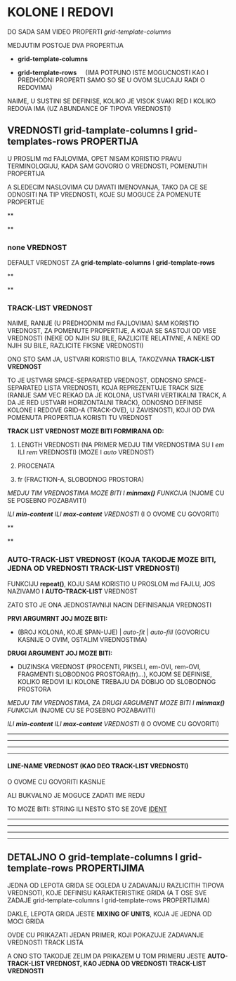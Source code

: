 # KOLONE I REDOVI

DO SADA SAM VIDEO PROPERTI *grid-template-columns*

MEDJUTIM POSTOJE DVA PROPERTIJA

- **grid-template-columns**

- **grid-template-rows** &nbsp;&nbsp;&nbsp;&nbsp;(IMA POTPUNO ISTE MOGUCNOSTI KAO I PREDHODNI PROPERTI SAMO SO SE U OVOM SLUCAJU RADI O REDOVIMA)

NAIME, U SUSTINI SE DEFINISE, KOLIKO JE VISOK SVAKI RED I KOLIKO REDOVA IMA (UZ ABUNDANCE OF TIPOVA VREDNOSTI)

## VREDNOSTI grid-tamplate-columns I grid-templates-rows PROPERTIJA

U PROSLIM md FAJLOVIMA, OPET NISAM KORISTIO PRAVU TERMINOLOGIJU, KADA SAM GOVORIO O VREDNOSTI, POMENUTIH PROPERTIJA

A SLEDECIM NASLOVIMA CU DAVATI IMENOVANJA, TAKO DA CE SE ODNOSITI NA TIP VREDNOSTI, KOJE SU MOGUCE ZA POMENUTE PROPERTIJE

**

**

### none VREDNOST

DEFAULT VREDNOST ZA **grid-template-columns** I **grid-template-rows**

**

**

### TRACK-LIST VREDNOST

NAIME, RANIJE (U PREDHODNIM md FAJLOVIMA) SAM KORISTIO VREDNOST, ZA POMENUTE PROPERTIJE, A KOJA SE SASTOJI OD VISE VREDNOSTI (NEKE OD NJIH SU BILE, RAZLICITE RELATIVNE, A NEKE OD NJIH SU BILE, RAZLICITE FIKSNE VREDNOSTI)

ONO STO SAM JA, USTVARI KORISTIO BILA, TAKOZVANA **TRACK-LIST VREDNOST**

TO JE USTVARI SPACE-SEPARATED VREDNOST, ODNOSNO SPACE-SEPARATED LISTA VREDNOSTI, KOJA REPREZENTUJE TRACK SIZE (RANIJE SAM VEC REKAO DA JE KOLONA, USTVARI VERTIKALNI TRACK, A DA JE RED USTVARI HORIZONTALNI TRACK), ODNOSNO DEFINISE KOLONE I REDOVE GRID-A (TRACK-OVE), U ZAVISNOSTI, KOJI OD DVA POMENUTA PROPERTIJA KORISTI TU VREDNOST

**TRACK LIST VREDNOST MOZE BITI FORMIRANA OD:**

1. LENGTH VREDNOSTI (NA PRIMER MEDJU TIM VREDNOSTIMA SU I *em* ILI *rem* VREDNOSTI) (MOZE I *auto* VREDNOST)

1. PROCENATA

1. fr (FRACTION-A, SLOBODNOG PROSTORA)

*MEDJU TIM VREDNOSTIMA MOZE BITI I **minmax()** FUNKCIJA* (NJOME CU SE POSEBNO POZABAVITI)

*ILI **min-content** ILI **max-content** VREDNOSTI* (I O OVOME CU GOVORITI)

**

**

### AUTO-TRACK-LIST VREDNOST (KOJA TAKODJE MOZE BITI, JEDNA OD VREDNOSTI TRACK-LIST VREDNOSTI)

FUNKCIJU **repeat()**, KOJU SAM KORISTIO U PROSLOM md FAJLU, JOS NAZIVAMO I **AUTO-TRACK-LIST** VREDNOST

ZATO STO JE ONA JEDNOSTAVNIJI NACIN DEFINISANJA VREDNOSTI

**PRVI ARGUMRNT JOJ MOZE BITI:**

- (BROJ KOLONA, KOJE SPAN-UJE) | *auto-fit* | *auto-fill* (GOVORICU KASNIJE O OVIM, OSTALIM VREDNOSTIMA)

**DRUGI ARGUMENT JOJ MOZE BITI:**

- DUZINSKA VREDNOST (PROCENTI, PIKSELI, em-OVI, rem-OVI, FRAGMENTI SLOBODNOG PROSTORA(fr)...), KOJOM SE DEFINISE, KOLIKO REDOVI ILI KOLONE TREBAJU DA DOBIJO OD SLOBODNOG PROSTORA

*MEDJU TIM VREDNOSTIMA, ZA DRUGI ARGUMENT MOZE BITI I **minmax()** FUNKCIJA* (NJOME CU SE POSEBNO POZABAVITI)

*ILI **min-content** ILI **max-content** VREDNOSTI* (I O OVOME CU GOVORITI)

****

****

****

****

#### LINE-NAME VREDNOST (KAO DEO TRACK-LIST VREDNOSTI)

O OVOME CU GOVORITI KASNIJE

ALI BUKVALNO JE MOGUCE ZADATI IME REDU

TO MOZE BITI: STRING ILI NESTO STO SE ZOVE [IDENT](https://developer.mozilla.org/en-US/docs/Web/CSS/custom-ident)

****

****

****

****

## DETALJNO O grid-template-columns I grid-template-rows PROPERTIJIMA

JEDNA OD LEPOTA GRIDA SE OGLEDA U ZADAVANJU RAZLICITIH TIPOVA VREDNSOTI, KOJE DEFINISU KARAKTERISTIKE GRIDA (A T OSE SVE ZADAJE grid-template-columns I grid-template-rows PROPERTIJIMA)

DAKLE, LEPOTA GRIDA JESTE **MIXING OF UNITS**, KOJA JE JEDNA OD MOCI GRIDA

OVDE CU PRIKAZATI JEDAN PRIMER, KOJI POKAZUJE ZADAVANJE VREDNOSTI TRACK LISTA

A ONO STO TAKODJE ZELIM DA PRIKAZEM U TOM PRIMERU JESTE **AUTO-TRACK-LIST VREDNOST, KAO JEDNA OD VREDNOSTI TRACK-LIST VREDNOSTI**

